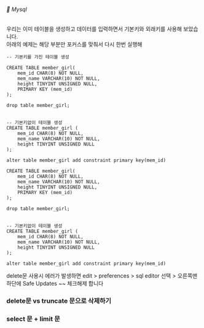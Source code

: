 ###### :cactus:  Mysql 

우리는 이미 테이블을 생성하고 데이터를 입력하면서 기본키와 외래키를 사용해 보았습니다.  
아래의 예제는 해당 부분만 포커스를 맞춰서 다시 한번 실행해 


``` 
-- 기본키를 가진 테이블 생성

CREATE TABLE member_girl(
    mem_id CHAR(8) NOT NULL,
    mem_name VARCHAR(10) NOT NULL,
    height TINYINT UNSIGNED NULL,
    PRIMARY KEY (mem_id)
);

drop table member_girl;


-- 기본키없이 테이블 생성
CREATE TABLE member_girl (
    mem_id CHAR(8) NOT NULL,
    mem_name VARCHAR(10) NOT NULL,
    height TINYINT UNSIGNED NULL
);

alter table member_girl add constraint primary key(mem_id)

CREATE TABLE member_girl(
    mem_id CHAR(8) NOT NULL,
    mem_name VARCHAR(10) NOT NULL,
    height TINYINT UNSIGNED NULL,
    PRIMARY KEY (mem_id)
);

drop table member_girl;


-- 기본키없이 테이블 생성
CREATE TABLE member_girl (
    mem_id CHAR(8) NOT NULL,
    mem_name VARCHAR(10) NOT NULL,
    height TINYINT UNSIGNED NULL
);

alter table member_girl add constraint primary key(mem_id)

```
delete문 사용시 에러가 발생하면 edit > preferences > sql editor 선택 > 오른쪽맨하단에 Safe Updates ~~ 체크해제 합니다


### delete문 vs truncate 문으로 삭제하기



### select 문 + limit 문
